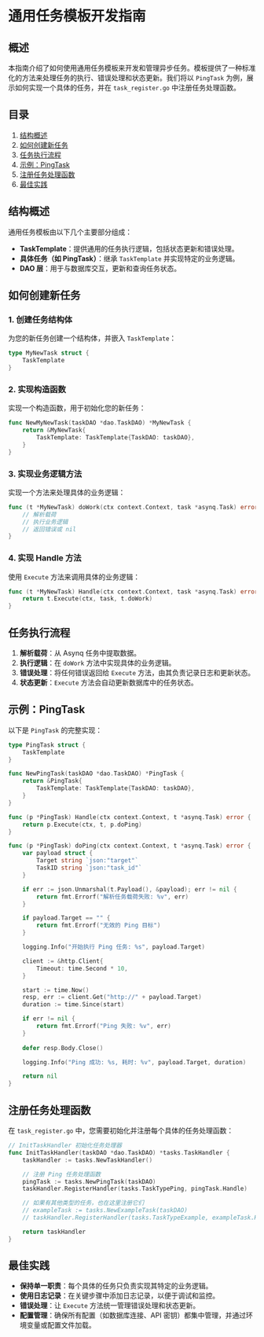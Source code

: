 # 通用任务模板开发指南

## 概述

本指南介绍了如何使用通用任务模板来开发和管理异步任务。模板提供了一种标准化的方法来处理任务的执行、错误处理和状态更新。我们将以 `PingTask` 为例，展示如何实现一个具体的任务，并在 `task_register.go` 中注册任务处理函数。

## 目录

1. [结构概述](#结构概述)
2. [如何创建新任务](#如何创建新任务)
3. [任务执行流程](#任务执行流程)
4. [示例：PingTask](#示例PingTask)
5. [注册任务处理函数](#注册任务处理函数)
6. [最佳实践](#最佳实践)

## 结构概述

通用任务模板由以下几个主要部分组成：

- **TaskTemplate**：提供通用的任务执行逻辑，包括状态更新和错误处理。
- **具体任务（如 PingTask）**：继承 `TaskTemplate` 并实现特定的业务逻辑。
- **DAO 层**：用于与数据库交互，更新和查询任务状态。

## 如何创建新任务

### 1. 创建任务结构体

为您的新任务创建一个结构体，并嵌入 `TaskTemplate`：

```go
type MyNewTask struct {
    TaskTemplate
}
```

### 2. 实现构造函数

实现一个构造函数，用于初始化您的新任务：

```go
func NewMyNewTask(taskDAO *dao.TaskDAO) *MyNewTask {
    return &MyNewTask{
        TaskTemplate: TaskTemplate{TaskDAO: taskDAO},
    }
}
```

### 3. 实现业务逻辑方法

实现一个方法来处理具体的业务逻辑：

```go
func (t *MyNewTask) doWork(ctx context.Context, task *asynq.Task) error {
    // 解析载荷
    // 执行业务逻辑
    // 返回错误或 nil
}
```

### 4. 实现 Handle 方法

使用 `Execute` 方法来调用具体的业务逻辑：

```go
func (t *MyNewTask) Handle(ctx context.Context, task *asynq.Task) error {
    return t.Execute(ctx, task, t.doWork)
}
```

## 任务执行流程

1. **解析载荷**：从 Asynq 任务中提取数据。
2. **执行逻辑**：在 `doWork` 方法中实现具体的业务逻辑。
3. **错误处理**：将任何错误返回给 `Execute` 方法，由其负责记录日志和更新状态。
4. **状态更新**：`Execute` 方法会自动更新数据库中的任务状态。

## 示例：PingTask

以下是 `PingTask` 的完整实现：

```go
type PingTask struct {
    TaskTemplate
}

func NewPingTask(taskDAO *dao.TaskDAO) *PingTask {
    return &PingTask{
        TaskTemplate: TaskTemplate{TaskDAO: taskDAO},
    }
}

func (p *PingTask) Handle(ctx context.Context, t *asynq.Task) error {
    return p.Execute(ctx, t, p.doPing)
}

func (p *PingTask) doPing(ctx context.Context, t *asynq.Task) error {
    var payload struct {
        Target string `json:"target"`
        TaskID string `json:"task_id"`
    }

    if err := json.Unmarshal(t.Payload(), &payload); err != nil {
        return fmt.Errorf("解析任务载荷失败: %v", err)
    }

    if payload.Target == "" {
        return fmt.Errorf("无效的 Ping 目标")
    }

    logging.Info("开始执行 Ping 任务: %s", payload.Target)

    client := &http.Client{
        Timeout: time.Second * 10,
    }

    start := time.Now()
    resp, err := client.Get("http://" + payload.Target)
    duration := time.Since(start)

    if err != nil {
        return fmt.Errorf("Ping 失败: %v", err)
    }
    
    defer resp.Body.Close()

    logging.Info("Ping 成功: %s, 耗时: %v", payload.Target, duration)

    return nil
}
```

## 注册任务处理函数

在 `task_register.go` 中，您需要初始化并注册每个具体的任务处理函数：

```go
// InitTaskHandler 初始化任务处理器
func InitTaskHandler(taskDAO *dao.TaskDAO) *tasks.TaskHandler {
    taskHandler := tasks.NewTaskHandler()

    // 注册 Ping 任务处理函数
    pingTask := tasks.NewPingTask(taskDAO)
    taskHandler.RegisterHandler(tasks.TaskTypePing, pingTask.Handle)

    // 如果有其他类型的任务，也在这里注册它们
    // exampleTask := tasks.NewExampleTask(taskDAO)
    // taskHandler.RegisterHandler(tasks.TaskTypeExample, exampleTask.Handle)

    return taskHandler
}
```

## 最佳实践

- **保持单一职责**：每个具体的任务只负责实现其特定的业务逻辑。
- **使用日志记录**：在关键步骤中添加日志记录，以便于调试和监控。
- **错误处理**：让 `Execute` 方法统一管理错误处理和状态更新。
- **配置管理**：确保所有配置（如数据库连接、API 密钥）都集中管理，并通过环境变量或配置文件加载。
